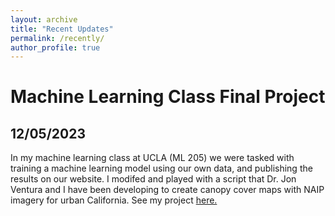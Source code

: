 ```yaml
---
layout: archive
title: "Recent Updates"
permalink: /recently/
author_profile: true
---
```


# Machine Learning Class Final Project
## 12/05/2023
In my machine learning class at UCLA (ML 205) we were tasked with training a machine learning model using our own data, and publishing the results on our website. I modifed and played with a script that Dr. Jon Ventura and I have been developing to create canopy cover maps with NAIP imagery for urban California. See my project [here.](https://camipawlak.github.io/recently/ML205)
